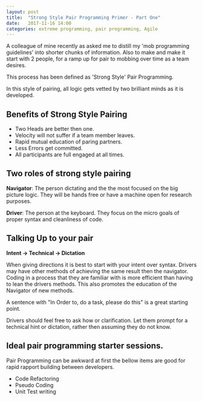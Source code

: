```yaml
---
layout: post
title:  "Strong Style Pair Programming Primer - Part One"
date:   2017-11-16 14:00
categories: extreme programming, pair programming, Agile
---
```


A  colleague of mine recently as asked me to distill my 'mob  programming guidelines' into shorter chunks of information. Also to make  and make it start with 2 people, for a ramp up for pair to mobbing over time as a team desires.

This process has been defined as 'Strong Style' Pair Programming.

In this style of pairing, all logic gets vetted by two brilliant minds as it is developed.

## Benefits of Strong Style Pairing

* Two Heads are better then one.
* Velocity will not suffer if a team member leaves.
* Rapid mutual education of paring partners.
* Less Errors get committed.
* All participants are full engaged at all times.

## Two roles of strong style pairing
 
**Navigator**: The person dictating and the the most focused on the big picture logic. They will be hands free or have a machine open for research purposes.

**Driver**: The person at the keyboard.  They focus on the micro goals of proper syntax and  cleanliness of code.

## Talking Up to your pair
 
**Intent → Technical → Dictation**

When giving directions it is best to start with your intent over syntax. Drivers may have other methods of achieving the same result then the navigator. Coding in a process that they are familiar with is more efficient than having to lean the drivers methods. 
This also promotes the education of the Navigator of new methods.

A sentence with "In Order to, do a task, please do this" is a great starting point.

Drivers should feel free to ask how or clarification. Let them prompt for a technical hint or dictation, rather then assuming they do not know.

## Ideal pair programming starter sessions.
Pair Programming can be awkward at first the bellow items are good for rapid rapport building between developers.

* Code Refactoring
* Pseudo Coding
* Unit Test writing 
